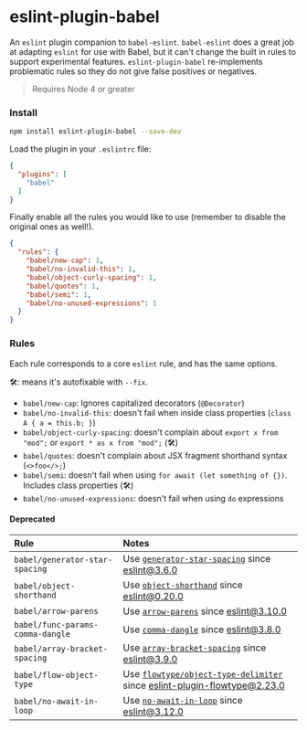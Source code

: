 # eslint-plugin-babel

An `eslint` plugin companion to `babel-eslint`. `babel-eslint` does a great job at adapting `eslint`
for use with Babel, but it can't change the built in rules to support experimental features.
`eslint-plugin-babel` re-implements problematic rules so they do not give false positives or negatives.

> Requires Node 4 or greater

### Install

```sh
npm install eslint-plugin-babel --save-dev
```

Load the plugin in your `.eslintrc` file:

```json
{
  "plugins": [
    "babel"
  ]
}
```

Finally enable all the rules you would like to use (remember to disable the
original ones as well!).

```json
{
  "rules": {
    "babel/new-cap": 1,
    "babel/no-invalid-this": 1,
    "babel/object-curly-spacing": 1,
    "babel/quotes": 1,
    "babel/semi": 1,
    "babel/no-unused-expressions": 1
  }
}
```
### Rules

Each rule corresponds to a core `eslint` rule, and has the same options.

🛠: means it's autofixable with `--fix`.

- `babel/new-cap`: Ignores capitalized decorators (`@Decorator`)
- `babel/no-invalid-this`: doesn't fail when inside class properties (`class A { a = this.b; }`)
- `babel/object-curly-spacing`: doesn't complain about `export x from "mod";` or `export * as x from "mod";` (🛠)
- `babel/quotes`: doesn't complain about JSX fragment shorthand syntax (`<>foo</>;`)
- `babel/semi`: doesn't fail when using `for await (let something of {})`. Includes class properties (🛠)
- `babel/no-unused-expressions`: doesn't fail when using `do` expressions

#### Deprecated

| Rule                             | Notes                              |
|:---------------------------------|:-----------------------------------|
| `babel/generator-star-spacing`   | Use [`generator-star-spacing`](http://eslint.org/docs/rules/generator-star-spacing) since eslint@3.6.0 |
| `babel/object-shorthand`         | Use [`object-shorthand`](http://eslint.org/docs/rules/object-shorthand) since eslint@0.20.0 |
| `babel/arrow-parens`             | Use [`arrow-parens`](http://eslint.org/docs/rules/arrow-parens) since eslint@3.10.0 |
| `babel/func-params-comma-dangle` | Use [`comma-dangle`](http://eslint.org/docs/rules/comma-dangle) since eslint@3.8.0 |
| `babel/array-bracket-spacing`    | Use [`array-bracket-spacing`](http://eslint.org/docs/rules/array-bracket-spacing) since eslint@3.9.0 |
| `babel/flow-object-type`         | Use [`flowtype/object-type-delimiter`](https://github.com/gajus/eslint-plugin-flowtype#eslint-plugin-flowtype-rules-object-type-delimiter) since eslint-plugin-flowtype@2.23.0 |
| `babel/no-await-in-loop`         | Use [`no-await-in-loop`](http://eslint.org/docs/rules/no-await-in-loop) since eslint@3.12.0 |
